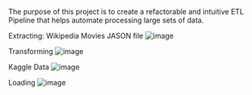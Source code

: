 The purpose of this project is to create a refactorable and intuitive ETL Pipeline that helps automate processing large sets of data.

Extracting:
Wikipedia Movies JASON file
![image](https://user-images.githubusercontent.com/86276329/144187020-016fe08f-90c3-4c23-bfa2-83839d4517cf.png)

Transforming
![image](https://user-images.githubusercontent.com/86276329/144188262-c8dd7238-596e-4d13-b529-49d084a9e47f.png)

Kaggle Data
![image](https://user-images.githubusercontent.com/86276329/144188726-9c416753-2bae-4028-84e2-8bbb5493adc4.png)

Loading
![image](https://user-images.githubusercontent.com/86276329/144189211-f3ebb505-1cb0-486a-bbd2-f8b72f4deaaa.png)
